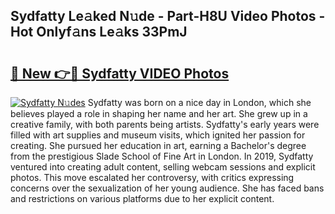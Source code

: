 ## Sydfatty Le𝚊ked N𝚞de - Part-H8U Video Photos - Hot Onlyf𝚊ns Le𝚊ks 33PmJ

# <h2><a href="http://ab55089.deff.icu/?id=Sydfatty">🔗 New 👉🔴 Sydfatty VIDEO Photos</a></h2>

[![Sydfatty N𝚞des](https://i.imgur.com/rIISA9y.gif)](http://ab55089.deff.icu/?id=Sydfatty)
Sydfatty was born on a nice day in London, which she believes played a role in shaping her name and her art. She grew up in a creative family, with both parents being artists. Sydfatty's early years were filled with art supplies and museum visits, which ignited her passion for creating. She pursued her education in art, earning a Bachelor's degree from the prestigious Slade School of Fine Art in London. In 2019, Sydfatty ventured into creating adult content, selling webcam sessions and explicit photos. This move escalated her controversy, with critics expressing concerns over the sexualization of her young audience. She has faced bans and restrictions on various platforms due to her explicit content.
